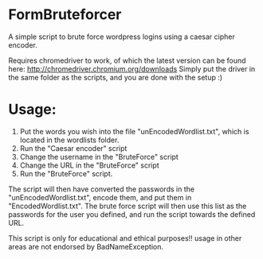 # FormBruteforcer

A simple script to brute force wordpress logins using a caesar cipher encoder.

Requires chromedriver to work, of which the latest version can be found here: http://chromedriver.chromium.org/downloads
Simply put the driver in the same folder as the scripts, and you are done with the setup :)


# Usage:
1. Put the words you wish into the file "unEncodedWordlist.txt", which is located in the wordlists folder.
2. Run the "Caesar encoder" script
3. Change the username in the "BruteForce" script
4. Change the URL in the "BruteForce" script
4. Run the "BruteForce" script.

The script will then have converted the passwords in the "unEncodedWordlist.txt", encode them, and put them in "EncodedWordlist.txt". The brute force script will then use this list as the passwords for the user you defined, and run the script towards the defined URL.

This script is only for educational and ethical purposes!! usage in other areas are not endorsed by BadNameException.
